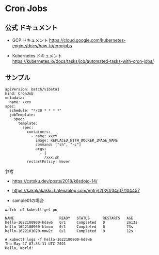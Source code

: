 # Cron Jobs

## 公式 ドキュメント

+ GCP ドキュメント
https://cloud.google.com/kubernetes-engine/docs/how-to/cronjobs

+ Kubernetes ドキュメント
https://kubernetes.io/docs/tasks/job/automated-tasks-with-cron-jobs/

## サンプル

```
apiVersion: batch/v1beta1
kind: CronJob
metadata:
  name: xxxx
spec:
  schedule: "*/30 * * * *"
  jobTemplate:
    spec:
      template:
        spec:
          containers:
            - name: xxxx
              image: REPLACED_WITH_DOCKER_IMAGE_NAME
              command: ["sh", "-c"]
              args:
                - |
                  /xxx.sh
          restartPolicy: Never
```



参考

+ https://cstoku.dev/posts/2018/k8sdojo-14/
+ https://kakakakakku.hatenablog.com/entry/2020/04/07/104457


+ sample01の場合

```
watch -n2 kubectl get po
```


```
NAME                     READY   STATUS      RESTARTS   AGE
hello-1622100900-hdsw6   0/1     Completed   0          2m13s
hello-1622100960-hlmcm   0/1     Completed   0          73s
hello-1622101020-mmw2c   0/1     Completed   0          12s
```
```
# kubectl logs -f hello-1622100900-hdsw6
Thu May 27 07:35:11 UTC 2021
Hello, World!
```